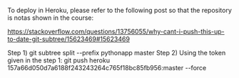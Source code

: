 To deploy in Heroku, please refer to the following post so that the repository is notas shown in the course:

https://stackoverflow.com/questions/13756055/why-cant-i-push-this-up-to-date-git-subtree/15623469#15623469

Step 1) git subtree split --prefix pythonapp master
Step 2) Using the token given in the step 1:
        git push heroku 157a66d050d7a6188f243243264c765f18bc85fb956:master --force